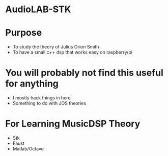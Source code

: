 # AudioLAB-STK

# Purpose
* To study the theory of Julius Orion Smith
* To have a small c++ dsp that works easy on raspberry/pi

# You will probably not find this useful for anything
* I mostly hack things in here
* Something to do with JOS theories

# For Learning MusicDSP Theory
* Stk   
* Faust
* Matlab/Octave
